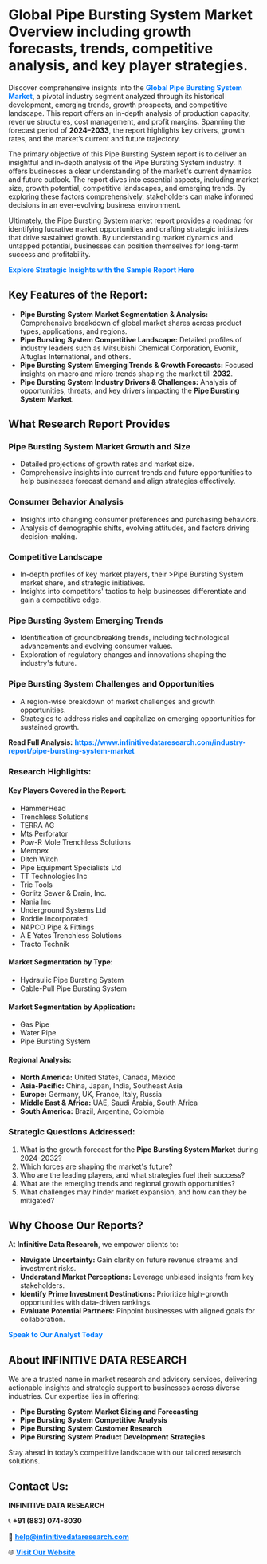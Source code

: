 <h1>Global Pipe Bursting System Market Overview including growth forecasts, trends, competitive analysis, and key player strategies.</h1>
<p>
Discover comprehensive insights into the 
<a href="https://www.infinitivedataresearch.com/industry-report/pipe-bursting-system-market" rel="dofollow" style="color: #007BFF; text-decoration: none;"><strong>Global Pipe Bursting System Market</strong></a>, a pivotal industry segment analyzed through its historical development, emerging trends, growth prospects, and competitive landscape. This report offers an in-depth analysis of production capacity, revenue structures, cost management, and profit margins. Spanning the forecast period of <strong>2024–2033</strong>, the report highlights key drivers, growth rates, and the market’s current and future trajectory.
</p>
<p>
The primary objective of this Pipe Bursting System report is to deliver an insightful and in-depth analysis of the Pipe Bursting System industry. It offers businesses a clear understanding of the market's current dynamics and future outlook. The report dives into essential aspects, including market size, growth potential, competitive landscapes, and emerging trends. By exploring these factors comprehensively, stakeholders can make informed decisions in an ever-evolving business environment.
</p>
<p>
Ultimately, the Pipe Bursting System market report provides a roadmap for identifying lucrative market opportunities and crafting strategic initiatives that drive sustained growth. By understanding market dynamics and untapped potential, businesses can position themselves for long-term success and profitability.
</p>
<p>
<a href="https://www.infinitivedataresearch.com/request-sample/reportId=110388" style="color: #007BFF; text-decoration: none;"><strong>Explore Strategic Insights with the Sample Report Here</strong></a>
</p>

<h2>Key Features of the Report:</h2>
<ul>
<li><strong>Pipe Bursting System Market Segmentation & Analysis:</strong> Comprehensive breakdown of global market shares across product types, applications, and regions.</li>
<li><strong>Pipe Bursting System Competitive Landscape:</strong> Detailed profiles of industry leaders such as Mitsubishi Chemical Corporation, Evonik, Altuglas International, and others.</li>
<li><strong>Pipe Bursting System Emerging Trends & Growth Forecasts:</strong> Focused insights on macro and micro trends shaping the market till <strong>2032</strong>.</li>
<li><strong>Pipe Bursting System Industry Drivers & Challenges:</strong> Analysis of opportunities, threats, and key drivers impacting the <strong>Pipe Bursting System Market</strong>.</li>
</ul>

<h2>What Research Report Provides</h2>
<h3>Pipe Bursting System Market Growth and Size</h3>
<ul>
<li>Detailed projections of growth rates and market size.</li>
<li>Comprehensive insights into current trends and future opportunities to help businesses forecast demand and align strategies effectively.</li>
</ul>

<h3>Consumer Behavior Analysis</h3>
<ul>
<li>Insights into changing consumer preferences and purchasing behaviors.</li>
<li>Analysis of demographic shifts, evolving attitudes, and factors driving decision-making.</li>
</ul>

<h3>Competitive Landscape</h3>
<ul>
<li>In-depth profiles of key market players, their >Pipe Bursting System market share, and strategic initiatives.</li>
<li>Insights into competitors' tactics to help businesses differentiate and gain a competitive edge.</li>
</ul>

<h3>Pipe Bursting System Emerging Trends</h3>
<ul>
<li>Identification of groundbreaking trends, including technological advancements and evolving consumer values.</li>
<li>Exploration of regulatory changes and innovations shaping the industry's future.</li>
</ul>

<h3>Pipe Bursting System Challenges and Opportunities</h3>
<ul>
<li>A region-wise breakdown of market challenges and growth opportunities.</li>
<li>Strategies to address risks and capitalize on emerging opportunities for sustained growth.</li>
</ul>
<p><strong>Read Full Analysis:</strong> <a href="https://www.infinitivedataresearch.com/industry-report/pipe-bursting-system-market" rel="dofollow" style="color: #007BFF; text-decoration: none;"><strong>https://www.infinitivedataresearch.com/industry-report/pipe-bursting-system-market</strong></a></p>
<h3>Research Highlights:</h3>
<h4>Key Players Covered in the Report:</h4>
<ul><li>HammerHead</li><li>Trenchless Solutions</li><li>TERRA AG</li><li>Mts Perforator</li><li>Pow-R Mole Trenchless Solutions</li><li>Mempex</li><li>Ditch Witch</li><li>Pipe Equipment Specialists Ltd</li><li>TT Technologies Inc</li><li>Tric Tools</li><li>Gorlitz Sewer &amp; Drain, Inc.</li><li>Nania Inc</li><li>Underground Systems Ltd</li><li>Roddie Incorporated</li><li>NAPCO Pipe &amp; Fittings</li><li>A E Yates Trenchless Solutions</li><li>Tracto Technik</li></ul>
<h4>Market Segmentation by Type:</h4>
<ul><li>Hydraulic Pipe Bursting System</li><li>Cable-Pull Pipe Bursting System</li></ul>
<h4>Market Segmentation by Application:</h4>
<ul><li>Gas Pipe</li><li>Water Pipe</li><li>Pipe Bursting System</li></ul>

<h4>Regional Analysis:</h4>
<ul>
<li><strong>North America:</strong> United States, Canada, Mexico</li>
<li><strong>Asia-Pacific:</strong> China, Japan, India, Southeast Asia</li>
<li><strong>Europe:</strong> Germany, UK, France, Italy, Russia</li>
<li><strong>Middle East & Africa:</strong> UAE, Saudi Arabia, South Africa</li>
<li><strong>South America:</strong> Brazil, Argentina, Colombia</li>
</ul>

<h3>Strategic Questions Addressed:</h3>
<ol>
<li>What is the growth forecast for the <strong>Pipe Bursting System Market</strong> during 2024–2032?</li>
<li>Which forces are shaping the market's future?</li>
<li>Who are the leading players, and what strategies fuel their success?</li>
<li>What are the emerging trends and regional growth opportunities?</li>
<li>What challenges may hinder market expansion, and how can they be mitigated?</li>
</ol>

<h2>Why Choose Our Reports?</h2>
<p>At <strong>Infinitive Data Research</strong>, we empower clients to:</p>
<ul>
<li><strong>Navigate Uncertainty:</strong> Gain clarity on future revenue streams and investment risks.</li>
<li><strong>Understand Market Perceptions:</strong> Leverage unbiased insights from key stakeholders.</li>
<li><strong>Identify Prime Investment Destinations:</strong> Prioritize high-growth opportunities with data-driven rankings.</li>
<li><strong>Evaluate Potential Partners:</strong> Pinpoint businesses with aligned goals for collaboration.</li>
</ul>
<p><a href="https://www.infinitivedataresearch.com/industry-report/pipe-bursting-system-market" rel="dofollow" style="color: #007BFF; text-decoration: none;"><strong>Speak to Our Analyst Today</strong></a></p>

<h2>About INFINITIVE DATA RESEARCH</h2>
<p>We are a trusted name in market research and advisory services, delivering actionable insights and strategic support to businesses across diverse industries. Our expertise lies in offering:</p>
<ul>
<li><strong>Pipe Bursting System Market Sizing and Forecasting</strong></li>
<li><strong>Pipe Bursting System Competitive Analysis</strong></li>
<li><strong>Pipe Bursting System Customer Research</strong></li>
<li><strong>Pipe Bursting System Product Development Strategies</strong></li>
</ul>
<p>Stay ahead in today’s competitive landscape with our tailored research solutions.</p>

<h2>Contact Us:</h2>
<p><strong>INFINITIVE DATA RESEARCH</strong></p>
<p>📞 <strong>+91 (883) 074-8030</strong></p>
<p>📧 <strong><a href="mailto:help@infinitivedataresearch.com" style="color: #007BFF;">help@infinitivedataresearch.com</a></strong></p>
<p>🌐 <strong><a href="https://www.infinitivedataresearch.com" rel="dofollow" style="color: #007BFF;">Visit Our Website</a></strong></p>